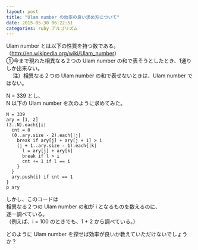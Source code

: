 ```yaml
---
layout: post
title: "Ulam number の効率の良い求め方について"
date: 2015-05-30 06:22:51
categories: ruby アルゴリズム
---
```

<p>Ulam number とは以下の性質を持つ数である。<br>
（<a href="http://en.wikipedia.org/wiki/Ulam_number" rel="nofollow">http://en.wikipedia.org/wiki/Ulam_number</a>）<br>
①今まで現れた相異なる２つの Ulam number の和で表そうとしたとき、1通りしか出来ない。<br>
　 注）相異なる２つの Ulam number の和で表せないときは、Ulam number ではない。</p>

<p>N = 339 とし、<br>
N 以下の Ulam number を次のように求めてみた。</p>

<pre><code>N = 339
ary = [1, 2]
(3..N).each{|i|
  cnt = 0
  (0..ary.size - 2).each{|j|
    break if ary[j] + ary[j + 1] &gt; i
    (j + 1..ary.size - 1).each{|k|
      l = ary[j] + ary[k]
      break if l &gt; i
      cnt += 1 if l == i 
    }
  }
  ary.push(i) if cnt == 1
}
p ary
</code></pre>

<p>しかし、このコードは<br>
相異なる２つの Ulam number の和が i となるものを数えるのに、<br>
逐一調べている。<br>
（例えば、i = 100 のときでも、1 + 2 から調べている。）</p>

<p>どのように Ulam number を探せば効率が良いか教えていただけないでしょうか？</p>
